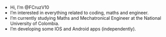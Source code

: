 - Hi, I’m @FCruzV10
- I’m interested in everything related to coding, maths and engineer.
- I’m currently studying Maths and Mechatronical Engineer at the National University of Colombia.
- I’m developing some IOS and Android apps (independently).

<!---
FCruzV10/FCruzV10 is a ✨ special ✨ repository because its `README.md` (this file) appears on your GitHub profile.
You can click the Preview link to take a look at your changes.
--->
